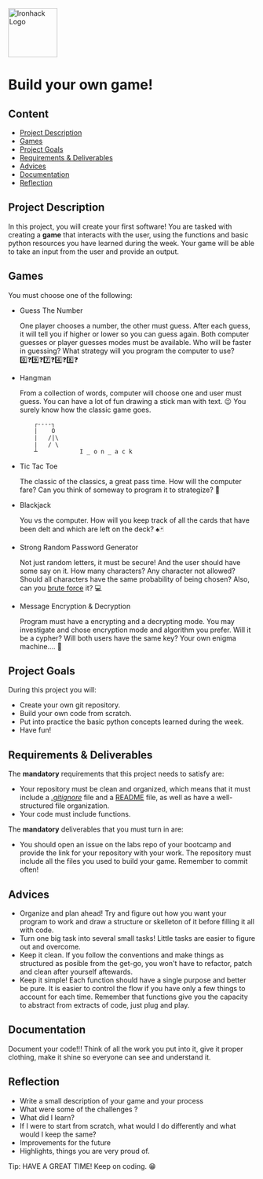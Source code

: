 <img src="https://bit.ly/2VnXWr2" alt="Ironhack Logo" width="100"/>

# Build your own game!

## Content
- [Project Description](#project-description)
- [Games](#games)
- [Project Goals](#project-goals)
- [Requirements & Deliverables](#requirements-&-deliverables)
- [Advices](#advices)
- [Documentation](#documentation)
- [Reflection](#reflection)

## Project Description
In this project, you will create your first software!
You are tasked with creating a **game** that interacts with the user, using the functions and basic python resources you have learned during the week. Your game will be able to take an input from the user and provide an output. 

## Games
You must choose one of the following:

* Guess The Number

    One player chooses a number, the other must guess. After each guess, it will tell you if higher or lower so you can guess again. Both computer guesses or player guesses modes must be available. Who will be faster in guessing? What strategy will you program the computer to use? 0️⃣❓9️⃣❓7️⃣❓4️⃣❓8️⃣❓
* Hangman

    From a collection of words, computer will choose one and user must guess. You can have a lot of fun drawing a stick man with text. 😉  You surely know how the classic game goes.
        
    ```
        ┌----┐
        |    O
        |   /|\
        |   / \
        ┴            I _ o n _ a c k
    ```
* Tic Tac Toe
        
    The classic of the classics, a great pass time. How will the computer fare? Can you think of someway to program it to strategize?  🤔 

* Blackjack
        
    You vs the computer. How will you keep track of all the cards that have been delt and which are left on the deck? ♠️🃏

* Strong Random Password Generator

    Not just random letters, it must be secure! And the user should have some say on it. How many characters? Any character not allowed? Should all characters have the same probability of being chosen? Also, can you [brute force](https://en.wikipedia.org/wiki/Brute-force_attack) it? 💻

* Message Encryption & Decryption

    Program must have a encrypting and a decrypting mode. You may investigate and chose encryption mode and algorithm you prefer. Will it be a cypher? Will both users have the same key? Your own enigma machine.... 🔐

## Project Goals
During this project you will:
* Create your own git repository. 
* Build your own code from scratch. 
* Put into practice the basic python concepts learned during the week.
* Have fun!

## Requirements & Deliverables
The **mandatory** requirements that this project needs to satisfy are: 
* Your repository must be clean and organized, which means that it must include a [*.gitignore*](https://www.pluralsight.com/guides/how-to-use-gitignore-file) file and a [README](https://www.makeareadme.com/) file, as well as have a well-structured file organization. 
* Your code must include functions. 

The **mandatory** deliverables that you must turn in are:
* You should open an issue on the labs repo of your bootcamp and provide the link for your repository with your work. The repository must include all the files you used to build your game. Remember to commit often!

## Advices
- Organize and plan ahead! Try and figure out how you want your program to work and draw a structure or skelleton of it before filling it all with code.
- Turn one big task into several small tasks! Little tasks are easier to figure out and overcome.
- Keep it clean. If you follow the conventions and make things as structured as posible from the get-go, you won't have to refactor, patch and clean after yourself aftewards.
- Keep it simple! Each function should have a single purpose and better be pure. It is easier to control the flow if you have only a few things to account for each time. Remember that functions give you the capacity to abstract from extracts of code, just plug and play.

## Documentation
Document your code!!! Think of all the work you put into it, give it proper clothing, make it shine so everyone can see and understand it.

## Reflection
* Write a small description of your game and your process
* What were some of the challenges ?
* What did I learn? 
* If I were to start from scratch, what would I do differently and what would I keep the same?
* Improvements for the future
* Highlights, things you are very proud of.

Tip: HAVE A GREAT TIME! Keep on coding. 😁 
